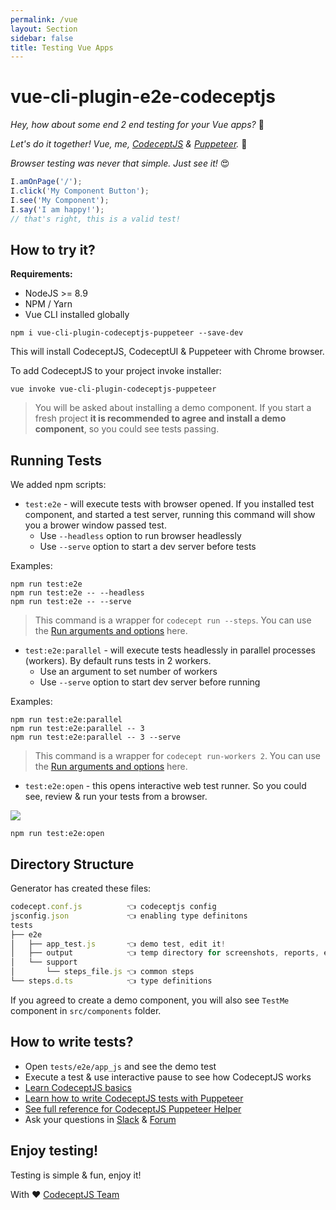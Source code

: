 ```yaml
---
permalink: /vue
layout: Section
sidebar: false
title: Testing Vue Apps
---
```



# vue-cli-plugin-e2e-codeceptjs

*Hey, how about some end 2 end testing for your Vue apps?* 🤔

*Let's do it together! Vue, me, [CodeceptJS](https://codecept.io) & [Puppeteer](https://pptr.dev).* 🤗

*Browser testing was never that simple. Just see it!* 😍

```js
I.amOnPage('/');
I.click('My Component Button');
I.see('My Component');
I.say('I am happy!');
// that's right, this is a valid test! 
```

## How to try it?

**Requirements:** 

* NodeJS >= 8.9
* NPM / Yarn
* Vue CLI installed globally

```
npm i vue-cli-plugin-codeceptjs-puppeteer --save-dev
```

This will install CodeceptJS, CodeceptUI & Puppeteer with Chrome browser.

To add CodeceptJS to your project invoke installer:

```
vue invoke vue-cli-plugin-codeceptjs-puppeteer
```

> You will be asked about installing a demo component. If you start a fresh project **it is recommended to agree and install a demo component**, so you could see tests passing.


## Running Tests

We added npm scripts:

* `test:e2e` - will execute tests with browser opened. If you installed test component, and started a test server, running this command will show you a brower window passed test.
  * Use `--headless` option to run browser headlessly
  * Use `--serve` option to start a dev server before tests 


Examples:

```
npm run test:e2e 
npm run test:e2e -- --headless
npm run test:e2e -- --serve 
```

> This command is a wrapper for `codecept run --steps`. You can use the [Run arguments and options](https://codecept.io/commands#run) here.

* `test:e2e:parallel` - will execute tests headlessly in parallel processes (workers). By default runs tests in 2 workers.
  * Use an argument to set number of workers
  * Use `--serve` option to start dev server before running

Examples:

```
npm run test:e2e:parallel
npm run test:e2e:parallel -- 3
npm run test:e2e:parallel -- 3 --serve
```

> This command is a wrapper for `codecept run-workers 2`. You can use the [Run arguments and options](https://codecept.io/commands#run-workers) here.

* `test:e2e:open` - this opens interactive web test runner. So you could see, review & run your tests from a browser.

![](https://user-images.githubusercontent.com/220264/70399222-b7a1bc00-1a2a-11ea-8f0b-2878b0328161.gif)

```
npm run test:e2e:open
```

## Directory Structure

Generator has created these files:

```js
codecept.conf.js          👈 codeceptjs config
jsconfig.json             👈 enabling type definitons
tests
├── e2e
│   ├── app_test.js       👈 demo test, edit it!
│   ├── output            👈 temp directory for screenshots, reports, etc
│   └── support
│       └── steps_file.js 👈 common steps
└── steps.d.ts            👈 type definitions
```

If you agreed to create a demo component, you will also see `TestMe` component in `src/components` folder.

## How to write tests?

* Open `tests/e2e/app_js` and see the demo test
* Execute a test & use interactive pause to see how CodeceptJS works
* [Learn CodeceptJS basics](https://codecept.io/basics)
* [Learn how to write CodeceptJS tests with Puppeteer](https://codecept.io/puppeteer)
* [See full reference for CodeceptJS Puppeteer Helper](https://codecept.io/helpers/Puppeteer)
* Ask your questions in [Slack](http://bit.ly/chat-codeceptjs) & [Forum](https://codecept.discourse.group/)

## Enjoy testing!

Testing is simple & fun, enjoy it! 

With ❤ [CodeceptJS Team](https://codecept.io)

